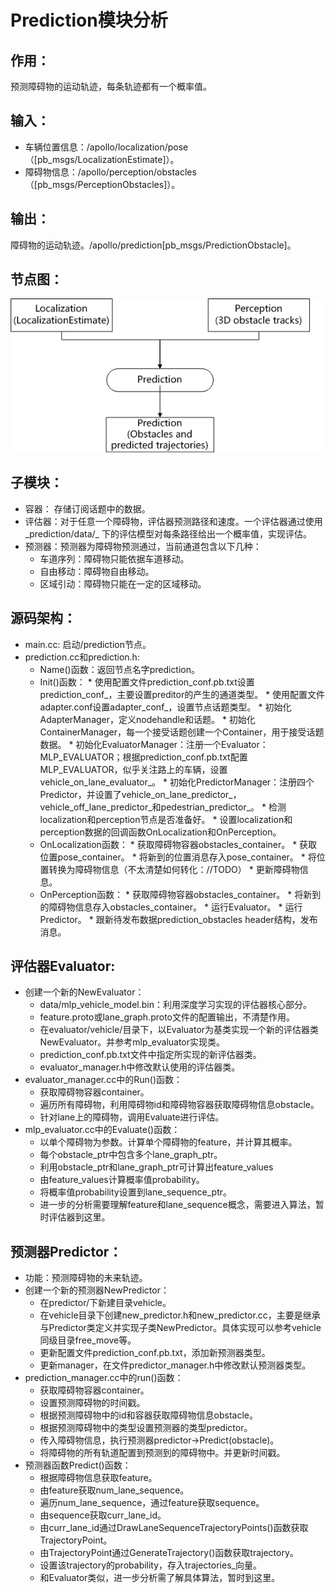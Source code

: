 # Prediction模块分析
## 作用：
预测障碍物的运动轨迹，每条轨迹都有一个概率值。

## 输入：
 * 车辆位置信息：/apollo/localization/pose（[pb_msgs/LocalizationEstimate]）。
 * 障碍物信息：/apollo/perception/obstacles（[pb_msgs/PerceptionObstacles]）。

## 输出：
障碍物的运动轨迹。/apollo/prediction[pb_msgs/PredictionObstacle]。

## 节点图：
![prediction data flow](images/prediction_node_arch.bmp)

## 子模块：
 * 容器： 存储订阅话题中的数据。
 * 评估器：对于任意一个障碍物，评估器预测路径和速度。一个评估器通过使用_prediction/data/_ 下的评估模型对每条路径给出一个概率值，实现评估。
 * 预测器：预测器为障碍物预测通过，当前通道包含以下几种：
   * 车道序列：障碍物只能依据车道移动。
   * 自由移动：障碍物自由移动。
   * 区域引动：障碍物只能在一定的区域移动。

## 源码架构：
 * main.cc: 启动/prediction节点。
 * prediction.cc和prediction.h:
	  * Name()函数：返回节点名字prediction。
	  * Init()函数：
       * 使用配置文件prediction_conf.pb.txt设置prediction_conf_，主要设置preditor的产生的通道类型。
       * 使用配置文件adapter.conf设置adapter_conf_，设置节点话题类型。
       * 初始化AdapterManager，定义nodehandle和话题。
       * 初始化ContainerManager，每一个接受话题创建一个Container，用于接受话题数据。
       * 初始化EvaluatorManager：注册一个Evaluator：MLP_EVALUATOR；根据prediction_conf.pb.txt配置MLP_EVALUATOR，似乎关注路上的车辆，设置vehicle_on_lane_evaluator_。
       * 初始化PredictorManager：注册四个Predictor，并设置了vehicle_on_lane_predictor_，vehicle_off_lane_predictor_和pedestrian_predictor_。
       * 检测localization和perception节点是否准备好。
       * 设置localization和perception数据的回调函数OnLocalization和OnPerception。
	  * OnLocalization函数：
       * 获取障碍物容器obstacles_container。
       * 获取位置pose_container。
       * 将新到的位置消息存入pose_container。
       * 将位置转换为障碍物信息（不太清楚如何转化：//TODO）
       * 更新障碍物信息。
	  * OnPerception函数：
       * 获取障碍物容器obstacles_container。
       * 将新到的障碍物信息存入obstacles_container。
       * 运行Evaluator。
       * 运行Predictor。
       * 跟新待发布数据prediction_obstacles header结构，发布消息。

## 评估器Evaluator:
 * 创建一个新的NewEvaluator：
   * data/mlp_vehicle_model.bin：利用深度学习实现的评估器核心部分。
   * feature.proto或lane_graph.proto文件的配置输出，不清楚作用。
   * 在evaluator/vehicle/目录下，以Evaluator为基类实现一个新的评估器类NewEvaluator。并参考mlp_evaluator实现类。
   * prediction_conf.pb.txt文件中指定所实现的新评估器类。
   * evaluator_manager.h中修改默认使用的评估器类。
 * evaluator_manager.cc中的Run()函数：
   * 获取障碍物容器container。
   * 遍历所有障碍物，利用障碍物id和障碍物容器获取障碍物信息obstacle。
   * 针对lane上的障碍物，调用Evaluate进行评估。
 * mlp_evaluator.cc中的Evaluate()函数：
   * 以单个障碍物为参数。计算单个障碍物的feature，并计算其概率。
   * 每个obstacle_ptr中包含多个lane_graph_ptr。
   * 利用obstacle_ptr和lane_graph_ptr可计算出feature_values
   * 由feature_values计算概率值probability。
   * 将概率值probability设置到lane_sequence_ptr。
   * 进一步的分析需要理解feature和lane_sequence概念，需要进入算法，暂时评估器到这里。

## 预测器Predictor：
 * 功能：预测障碍物的未来轨迹。
 * 创建一个新的预测器NewPredictor：
   * 在predictor/下新建目录vehicle。
   * 在vehicle目录下创建new_predictor.h和new_predictor.cc，主要是继承与Predictor类定义并实现子类NewPredictor。具体实现可以参考vehicle同级目录free_move等。
   * 更新配置文件prediction_conf.pb.txt，添加新预测器类型。
   * 更新manager，在文件predictor_manager.h中修改默认预测器类型。
 * prediction_manager.cc中的run()函数：
   * 获取障碍物容器container。
   * 设置预测障碍物的时间戳。
   * 根据预测障碍物中的id和容器获取障碍物信息obstacle。
   * 根据预测障碍物中的类型设置预测器的类型predictor。
   * 传入障碍物信息，执行预测器predictor->Predict(obstacle)。
   * 将障碍物的所有轨道配置到预测到的障碍物中。并更新时间戳。
 * 预测器函数Predict()函数：
   * 根据障碍物信息获取feature。
   * 由feature获取num_lane_sequence。
   * 遍历num_lane_sequence，通过feature获取sequence。
   * 由sequence获取curr_lane_id。
   * 由curr_lane_id通过DrawLaneSequenceTrajectoryPoints()函数获取TrajectoryPoint。
   * 由TrajectoryPoint通过GenerateTrajectory()函数获取trajectory。
   * 设置该trajectory的probability，存入trajectories_向量。
   * 和Evaluator类似，进一步分析需了解具体算法，暂时到这里。
